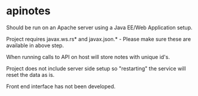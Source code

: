 # apinotes

Should be run on an Apache server using a Java EE/Web Application setup.

Project requires javax.ws.rs* and javax.json.* - Please make sure these are available in above step.

When running calls to API on host will store notes with unique id's.


Project does not include server side setup so "restarting" the service will reset the data as is.

Front end interface has not been developed.
